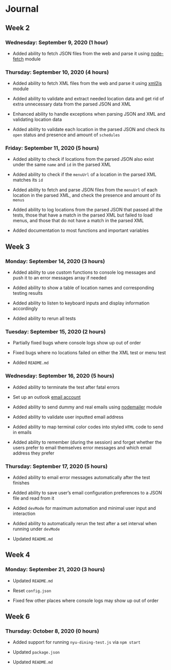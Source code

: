 # Journal

## Week 2

### Wednesday: September 9, 2020 (1 hour)

- Added ability to fetch JSON files from the web and parse it using [node-fetch](https://www.npmjs.com/package/node-fetch) module

### Thursday: September 10, 2020 (4 hours)

- Added ability to fetch XML files from the web and parse it using [xml2js](https://www.npmjs.com/package/xml2js) module

- Added ability to validate and extract needed location data and get rid of extra unnecessary data from the parsed JSON and XML

- Enhanced ability to handle exceptions when parsing JSON and XML and validating location data

- Added ability to validate each location in the parsed JSON and check its `open` status and presence and amount of `schedules`

### Friday: September 11, 2020 (5 hours)

- Added ability to check if locations from the parsed JSON also exist under the same `name` and `id` in the parsed XML

- Added ability to check if the `menuUrl` of a location in the parsed XML matches its `id`

- Added ability to fetch and parse JSON files from the `menuUrl` of each location in the parsed XML, and check the presence and amount of its `menus`

- Added ability to log locations from the parsed JSON that passed all the tests, those that have a match in the parsed XML but failed to load menus, and those that do not have a match in the parsed XML

- Added documentation to most functions and important variables

## Week 3

### Monday: September 14, 2020 (3 hours)

- Added ability to use custom functions to console log messages and push it to an error messages array if needed

- Added ability to show a table of location names and corresponding testing results

- Added ability to listen to keyboard inputs and display information accordingly

- Added ability to rerun all tests

### Tuesday: September 15, 2020 (2 hours)

- Partially fixed bugs where console logs show up out of order

- Fixed bugs where no locations failed on either the XML test or menu test

- Added `README.md`

### Wednesday: September 16, 2020 (5 hours)

- Added ability to terminate the test after fatal errors

- Set up an outlook [email account](mailto:nyu-dining-test@outlook.com)

- Added ability to send dummy and real emails using [nodemailer](https://www.npmjs.com/package/nodemailer) module

- Added ability to validate user inputted email address

- Added ability to map terminal color codes into styled `HTML` code to send in emails

- Added ability to remember (during the session) and forget whether the users prefer to email themselves error messages and which email address they prefer

### Thursday: September 17, 2020 (5 hours)

- Added ability to email error messages automatically after the test finishes

- Added ability to save user’s email configuration preferences to a JSON file and read from it

- Added `devMode` for maximum automation and minimal user input and interaction

- Added ability to automatically rerun the test after a set interval when running under `devMode`

- Updated `README.md`

## Week 4

### Monday: September 21, 2020 (3 hours)

- Updated `README.md`

- Reset `config.json`

- Fixed few other places where console logs may show up out of order

## Week 6

### Thursday: October 8, 2020 (0 hours)

- Added support for running `nyu-dining-test.js` via `npm start`

- Updated `package.json`

- Updated `README.md`